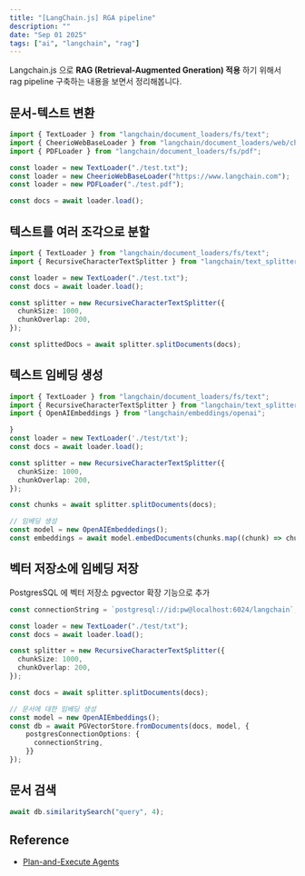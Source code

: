 ```yaml
---
title: "[LangChain.js] RGA pipeline"
description: ""
date: "Sep 01 2025"
tags: ["ai", "langchain", "rag"]
---
```


Langchain.js 으로 **RAG (Retrieval-Augmented Gneration) 적용** 하기 위해서 rag pipeline 구축하는 내용을 보면서 정리해봅니다.

## 문서-텍스트 변환

```typescript
import { TextLoader } from "langchain/document_loaders/fs/text";
import { CheerioWebBaseLoader } from "langchain/document_loaders/web/cheerio";
import { PDFLoader } from "langchain/document_loaders/fs/pdf";

const loader = new TextLoader("./test.txt");
const loader = new CheerioWebBaseLoader("https://www.langchain.com");
const loader = new PDFLoader("./test.pdf");

const docs = await loader.load();
```

## 텍스트를 여러 조각으로 분할

```typescript
import { TextLoader } from "langchain/document_loaders/fs/text";
import { RecursiveCharacterTextSplitter } from "langchain/text_splitter";

const loader = new TextLoader("./test.txt");
const docs = await loader.load();

const splitter = new RecursiveCharacterTextSplitter({
  chunkSize: 1000,
  chunkOverlap: 200,
});

const splittedDocs = await splitter.splitDocuments(docs);
```

## 텍스트 임베딩 생성

```typescript
import { TextLoader } from "langchain/document_loaders/fs/text";
import { RecursiveCharacterTextSplitter } from "langchain/text_splitter";
import { OpenAIEmbeddings } from "langchain/embeddings/openai";

}
const loader = new TextLoader('./test/txt');
const docs = await loader.load();

const splitter = new RecursiveCharacterTextSplitter({
  chunkSize: 1000,
  chunkOverlap: 200,
});

const chunks = await splitter.splitDocuments(docs);

// 임베딩 생성
const model = new OpenAIEmbeddedings();
const embeddings = await model.embedDocuments(chunks.map((chunk) => chunk.pageContent));
```

## 벡터 저장소에 임베딩 저장

PostgresSQL 에 벡터 저장소 pgvector 확장 기능으로 추가

```typescript
const connectionString = `postgresql://id:pw@localhost:6024/langchain`;

const loader = new TextLoader("./test/txt");
const docs = await loader.load();

const splitter = new RecursiveCharacterTextSplitter({
  chunkSize: 1000,
  chunkOverlap: 200,
});

const docs = await splitter.splitDocuments(docs);

// 문서에 대한 임베딩 생성
const model = new OpenAIEmbeddings();
const db = await PGVectorStore.fromDocuments(docs, model, {
    postgresConnectionOptions: {
      connectionString,
    }}
});
```

## 문서 검색

```typescript
await db.similaritySearch("query", 4);
```

## Reference

- [Plan-and-Execute Agents](https://blog.langchain.com/planning-agents/)
